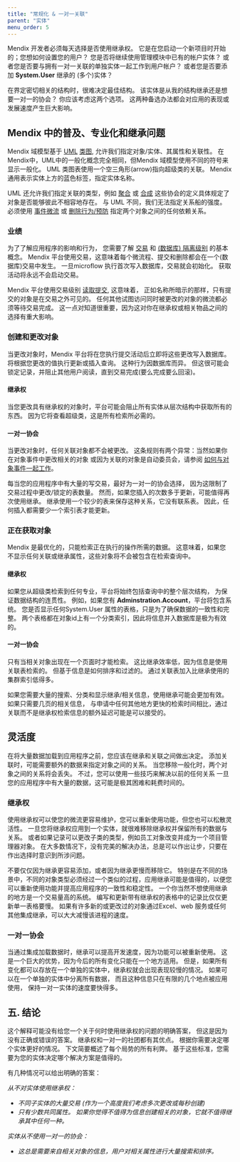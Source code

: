 ```yaml
---
title: "常规化 & 一对一关联"
parent: "实体"
menu_order: 5
---
```


Mendix 开发者必须每天选择是否使用继承权。 它是在您启动一个新项目时开始的；您想如何设置您的用户？ 您是否将继续使用管理模块中已有的帐户实体？ 或者您是否要与拥有一对一关联的单独实体一起工作到用户帐户？ 或者您是否要添加 **System.User** 继承的 (多个)实体？

在界定密切相关的结构时，很难决定最佳结构。 该实体是从我的结构继承还是想要一对一的协会？ 你应该考虑这两个选项。 这两种备选办法都会对应用的表现或发展速度产生巨大影响。

## Mendix 中的普及、专业化和继承问题

Mendix 域模型基于 [UML](http://en.wikipedia.org/wiki/Unified_Modeling_Language) [类图](http://en.wikipedia.org/wiki/Class_diagram), 允许我们指定对象/实体、其属性和关联性。 在Mendix中，UML中的一般化概念完全相同，但Mendix 域模型使用不同的符号来显示一般化。 UML 类图表使用一个空三角形(arrow)指向超级类的关联。 Mendix 通用表示实体上方的蓝色标签，指定实体名称。

UML 还允许我们指定关联的类型，例如 [聚合](http://en.wikipedia.org/wiki/Aggregation_(object-oriented_programming)) 或 [合成](http://en.wikipedia.org/wiki/Object_composition) 这些协会的定义具体规定了对象是否能够彼此不相容地存在。 与 UML 不同，我们无法指定关系船的强度。 必须使用 [事件微流](/refguide7/event-handlers) 或 [删除行为/预防](/refguide7/associations) 指定两个对象之间的任何依赖关系。

### 业绩

为了了解应用程序的影响和行为， 您需要了解 [交易](http://en.wikipedia.org/wiki/Database_transaction) 和 [(数据库) 隔离级别](http://en.wikipedia.org/wiki/Isolation_(database_systems)#Read_committed) 的基本概念。 Mendix 平台使用交易，这意味着每个微流程、提交和删除都会在一个(数据库)交易中发生。 一旦microflow 执行首次写入数据库，交易就会初始化。 获取活动将永远不会启动交易。

Mendix 平台使用交易级别 [读取提交](http://en.wikipedia.org/wiki/Isolation_(database_systems)#Read_committed), 这意味着， 正如名称所暗示的那样，只有提交的对象是在交易之外可见的。 任何其他试图访问同时被更改的对象的微流都必须等待交易完成。 这一点对知道很重要，因为这对你在继承权或相关物品之间的选择有重大影响。

### 创建和更改对象

当更改对象时，Mendix 平台将在您执行提交活动后立即将这些更改写入数据库。 将根据您更改的值执行更新或插入查询。 这种行为因数据库而异。 但这很可能会锁定记录，并阻止其他用户阅读，直到交易完成(要么完成要么回滚)。

#### 继承权

当您更改具有继承权的对象时，平台可能会阻止所有实体从层次结构中获取所有的东西。 因为它将查看超级类，这是所有检索所必需的。

#### 一对一协会

当更改对象时，任何关联对象都不会被更改。 这条规则有两个异常：当然如果你在对象事件中更改相关的对象 或因为关联的对象是自动委员会，请参阅 [如何与对象事件一起工作](/howto7/data-models/working-with-object-events)。

每当您的应用程序中有大量的写交易，最好为一对一的协会选择， 因为这限制了交易过程中更改/锁定的表数量。 然而，如果您插入的次数多于更新，可能值得再次使用继承。 继承使用一个较少的表来保存这种关系，它没有联系表。 因此，任何插入都需要少一个索引表才能更新。

### 正在获取对象

Mendix 是最优化的，只能检索正在执行的操作所需的数据。 这意味着，如果您不显示任何关联或继承属性，这些对象将不会被包含在检索查询中。

#### 继承权

如果您从超级类检索到任何专业，平台将始终包括查询中的整个层次结构， 为保证数据结构的连贯性。 例如，如果您有 **Adminstration.Account**，平台将包含系统。 您是否显示任何System.User 属性的表格，只是为了确保数据的一致性和完整。 两个表格都在对象id上有一个分类索引，因此将信息并入数据库是极为有效的。

#### 一对一协会

只有当相关对象出现在一个页面时才能检索。 这比继承效率低，因为信息是使用关联表检索的。 但基于信息是如何排序和过滤的。 通过关联表加入比继承使用的集群索引低得多。

如果您需要大量的搜索、分类和显示继承/相关信息，使用继承可能会更加有效。 如果只需要几页的相关信息， 与申请中任何其他地方更快的检索时间相比，通过关联而不是继承权检索信息的额外延迟可能是可以接受的。

## 灵活度

在将大量数据加载到应用程序之前，您应该在继承和关联之间做出决定。 添加关联时，可能需要额外的数据来指定对象之间的关系。 当您移除一般化时，两个对象之间的关系将会丢失。 不过，您可以使用一些技巧来解决以前的任何关系 一旦您的应用程序中有大量的数据，这可能是极其困难和耗费时间的。

### 继承权

使用继承权可以使您的微流更容易维护，您可以重新使用功能，但您也可以松散灵活性。 一旦您将继承权应用到一个实体，就很难移除继承权并保留所有的数据与关系。 或者如果记录可以更改子类的类型，例如员工对象改变并成为一个项目管理器对象。 在大多数情况下，没有完美的解决办法，总是可以作出让步，只要在作出选择时意识到所涉问题。

不要仅仅因为继承更容易添加，或者因为继承更慢而移除它。 特别是在不同的场景中，不同的对象类型必须经过一个类似的过程，应用继承可能是值得的，以便您可以重新使用功能并提高应用程序的一致性和稳定性。 一个你当然不想使用继承的地方是一个交易量高的系统。 编写和更新带有继承权的表格中的记录比仅仅更新单一表格要慢。 如果有许多新的或更改过的对象通过Excel、web 服务或任何其他集成继承，可以大大减慢该进程的速度。

### 一对一协会

当通过集成加载数据时，继承可以提高开发速度，因为功能可以被重新使用。 这是一个巨大的优势，因为今后的所有变化只能在一个地方适用。 但是，如果所有变化都可以存放在一个单独的实体中，继承权就会出现表现较慢的情况。 如果可以在一个单独的实体中分离所有数据， 而且这种信息只在有限的几个地点被应用使用， 保持一对一实体的速度要快得多。

## 五. 结论

这个解释可能没有给您一个关于何时使用继承权的问题的明确答案， 但这是因为没有正确或错误的答案。 继承权和一对一的社团都有其优点。 根据你需要决定哪个实体更好的情况。 下文简要概述了每个局势的所有利弊。 基于这些标准，您需要为您的实体决定哪个解决方案是值得的。

有几种情况可以给出明确的答案：

_从不对实体使用继承权：_

*   _不同子实体的大量交易 (作为一个高度我们考虑多次更改或每秒创建)_
*   _只有少数共同属性。 如果你觉得不值得为信息创建相关的对象，它就不值得继承其中任何一种。_

_实体从不使用一对一的协会：_

*   _这总是需要来自相关对象的信息，用户对相关属性进行大量搜索和排序。_
